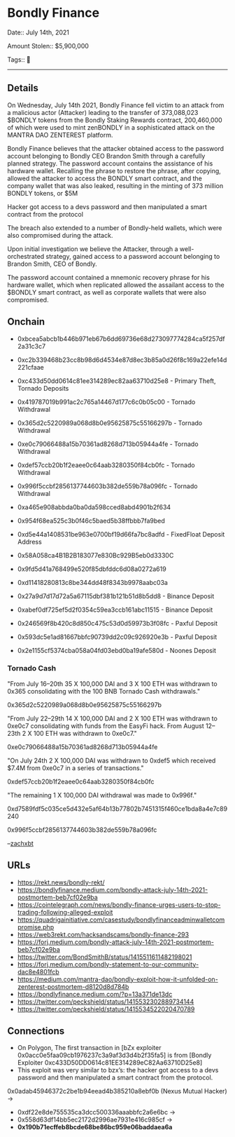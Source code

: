 # Bondly Finance

Date:: July 14th, 2021

Amount Stolen:: $5,900,000

Tags:: 🔑


---


## Details

On Wednesday, July 14th 2021, Bondly Finance fell victim to an attack from a malicious actor (Attacker) leading to the transfer of 373,088,023 $BONDLY tokens from the Bondly Staking Rewards contract, 200,460,000 of which were used to mint zenBONDLY in a sophisticated attack on the MANTRA DAO ZENTEREST platform.

Bondly Finance believes that the attacker obtained access to the password account belonging to Bondly CEO Brandon Smith through a carefully planned strategy. The password account contains the assistance of his hardware wallet. Recalling the phrase to restore the phrase, after copying, allowed the attacker to access the BONDLY smart contract, and the company wallet that was also leaked, resulting in the minting of 373 million BONDLY tokens, or $5M

Hacker got access to a devs password and then manipulated a smart contract from the protocol

The breach also extended to a number of Bondly-held wallets, which were also compromised during the attack.

Upon initial investigation we believe the Attacker, through a well-orchestrated strategy, gained access to a password account belonging to Brandon Smith, CEO of Bondly.

The password account contained a mnemonic recovery phrase for his hardware wallet, which when replicated allowed the assailant access to the $BONDLY smart contract, as well as corporate wallets that were also compromised.



## Onchain

- 0xbcea5abcb1b446b971eb67b6dd69736e68d273097774284ca5f257df2a31c3c7
- 0xc2b339468b23cc8b98d6d4534e87d8ec3b85a0d26f8c169a22efe14d221cfaae

- 0xc433d50dd0614c81ee314289ec82aa63710d25e8 - Primary Theft, Tornado Deposits
- 0x419787019b991ac2c765a14467d177c6c0b05c00 - Tornado Withdrawal
- 0x365d2c5220989a068d8b0e95625875c55166297b - Tornado Withdrawal
- 0xe0c79066488a15b70361ad8268d713b05944a4fe - Tornado Withdrawal
- 0xdef57ccb20b1f2eaee0c64aab3280350f84cb0fc - Tornado Withdrawal
- 0x996f5ccbf2856137744603b382de559b78a096fc - Tornado Withdrawal
- 0xa465e908abbda0ba0da598cced8abd4901b2f634
- 0x954f68ea525c3b0f46c5baed5b38ffbbb7fa9bed
- 0xd5e44a1408531be963e0700bf19d66fa7bc8adfd - FixedFloat Deposit Address
- 0x58A058ca4B1B2B183077e830Bc929B5eb0d3330C
- 0x9fd5d41a768499e520f85dbfddc6d08a0272a619
- 0xd11418280813c8be344dd48f8343b9978aabc03a
- 0x27a9d7d17d72a5a67115dbf381b121b51d8b5dd8 - Binance Deposit
- 0xabef0df725ef5d2f0354c59ea3ccb161abc11515 - Binance Deposit
- 0x246569f8b420c8d850c475c53d0d59973b3f08fc - Paxful Deposit
- 0x593dc5e1ad81667bbfc90739dd2c09c926920e3b - Paxful Deposit
- 0x2e1155cf5374cba058a04fd03ebd0ba19afe580d - Noones Deposit

### Tornado Cash

"From July 16–20th 35 X 100,000 DAI and 3 X 100 ETH was withdrawn to 0x365 consolidating with the 100 BNB Tornado Cash withdrawals."

0x365d2c5220989a068d8b0e95625875c55166297b

"From July 22–29th 14 X 100,000 DAI and 2 X 100 ETH was withdrawn to 0xe0c7 consolidating with funds from the EasyFi hack. From August 12–23th 2 X 100 ETH was withdrawn to 0xe0c7."

0xe0c79066488a15b70361ad8268d713b05944a4fe

"On July 24th 2 X 100,000 DAI was withdrawn to 0xdef5 which received $7.4M from 0xe0c7 in a series of transactions."

0xdef57ccb20b1f2eaee0c64aab3280350f84cb0fc

"The remaining 1 X 100,000 DAI withdrawal was made to 0x996f."

0xd7589fdf5c035ce5d432e5af64b13b77802b7451315f460ce1bda8a4e7c89240

0x996f5ccbf2856137744603b382de559b78a096fc

–[zachxbt](https://zachxbt.mirror.xyz/B0-UJtxN41cJhpPtKv0v2LZ8u-0PwZ4ecMPEdX4l8vE)



## URLs

- https://rekt.news/bondly-rekt/
- https://bondlyfinance.medium.com/bondly-attack-july-14th-2021-postmortem-beb7cf02e9ba
- https://cointelegraph.com/news/bondly-finance-urges-users-to-stop-trading-following-alleged-exploit
- https://quadrigainitiative.com/casestudy/bondlyfinanceadminwalletcompromise.php
- https://web3rekt.com/hacksandscams/bondly-finance-293
- https://forj.medium.com/bondly-attack-july-14th-2021-postmortem-beb7cf02e9ba
- https://twitter.com/BondSmithB/status/1415511611482198021
- https://forj.medium.com/bondly-statement-to-our-community-dac8e4801fcb
- https://medium.com/mantra-dao/bondly-exploit-how-it-unfolded-on-zenterest-postmortem-d8120d8d784b
- https://bondlyfinance.medium.com/?p=13a371de13dc
- https://twitter.com/peckshield/status/1415532302889734144
- https://twitter.com/peckshield/status/1415534522020470789


## Connections

- On Polygon, The first transaction in [bZx exploiter 0x0acc0e5faa09cb1976237c3a9af3d3d4b2f35fa5] is from [Bondly Exploiter 0xc433D50DD0614c81EE314289eC82Aa63710D25e8]
- This exploit was very similar to bzx’s: the hacker got access to a devs password and then manipulated a smart contract from the protocol.

0x0adab45946372c2be1b94eead4b385210a8ebf0b (Nexus Mutual Hacker) ->
- 0xdf22e8de755535ca3dcc500336aaabbfc2a6e6bc ->
- 0x558d63df14bb5ec2172d2996ae7931e416c985cf ->
- **0x190b71ecffeb8bcde68be86bc959e06baddaea6a**

